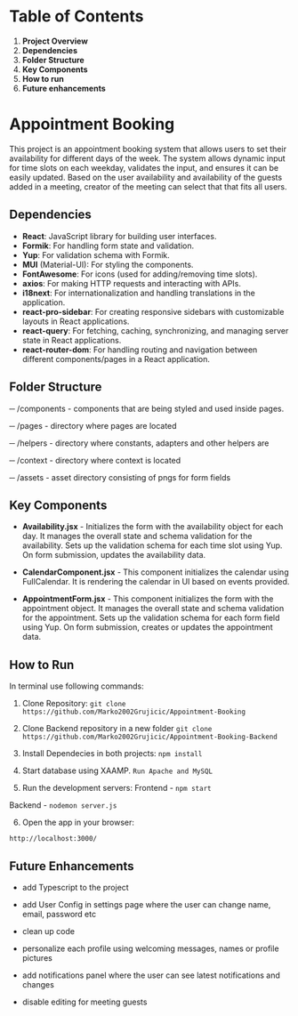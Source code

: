 # Table of Contents

1. **Project Overview**
2. **Dependencies**
3. **Folder Structure**
4. **Key Components**
5. **How to run**
6. **Future enhancements**

# Appointment Booking

This project is an appointment booking system that allows users to set their availability for different days of the week. The system allows dynamic input for time slots on each weekday, validates the input, and ensures it can be easily updated. Based on the user availability and availability of the guests added in a meeting, creator of the meeting can select that that fits all users.

## Dependencies

- **React**: JavaScript library for building user interfaces.
- **Formik**: For handling form state and validation.
- **Yup**: For validation schema with Formik.
- **MUI** (Material-UI): For styling the components.
- **FontAwesome**: For icons (used for adding/removing time slots).
- **axios**: For making HTTP requests and interacting with APIs.
- **i18next**: For internationalization and handling translations in the application.
- **react-pro-sidebar**: For creating responsive sidebars with customizable layouts in React applications.
- **react-query**: For fetching, caching, synchronizing, and managing server state in React applications.
- **react-router-dom**: For handling routing and navigation between different components/pages in a React application.

## Folder Structure

─ /components - components that are being styled and used inside pages.

─ /pages - directory where pages are located

─ /helpers - directory where constants, adapters and other helpers are

─ /context - directory where context is located

─ /assets - asset directory consisting of pngs for form fields

## Key Components

- **Availability.jsx** - Initializes the form with the availability object for each day. It manages the overall state and schema validation for the availability. Sets up the validation schema for each time slot using Yup. On form submission, updates the availability data.

- **CalendarComponent.jsx** - This component initializes the calendar using FullCalendar. It is rendering the calendar in UI based on events provided.

- **AppointmentForm.jsx** - This component initializes the form with the appointment object. It manages the overall state and schema validation for the appointment. Sets up the validation schema for each form field using Yup. On form submission, creates or updates the appointment data.

## How to Run

In terminal use following commands:

1. Clone Repository:
   `git clone https://github.com/Marko2002Grujicic/Appointment-Booking`

2. Clone Backend repository in a new folder
   `git clone https://github.com/Marko2002Grujicic/Appointment-Booking-Backend`

3. Install Dependecies in both projects:
   `npm install`

4. Start database using XAAMP.
   `Run Apache and MySQL`

5. Run the development servers:
   Frontend - `npm start`

Backend - `nodemon server.js`

6. Open the app in your browser:

`http://localhost:3000/`

## Future Enhancements

- add Typescript to the project

- add User Config in settings page where the user can change name, email, password etc

- clean up code

- personalize each profile using welcoming messages, names or profile pictures

- add notifications panel where the user can see latest notifications and changes

- disable editing for meeting guests
